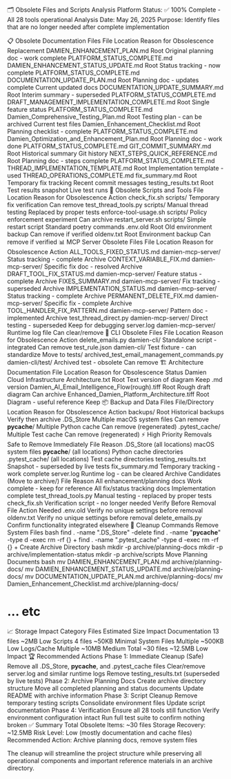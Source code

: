 🗂️ Obsolete Files and Scripts Analysis
Platform Status: ✅ 100% Complete - All 28 tools operational
Analysis Date: May 26, 2025
Purpose: Identify files that are no longer needed after complete implementation

📋 Obsolete Documentation Files
File	Location	Reason for Obsolescence	Replacement
DAMIEN_ENHANCEMENT_PLAN.md	Root	Original planning doc - work complete	PLATFORM_STATUS_COMPLETE.md
DAMIEN_ENHANCEMENT_STATUS_UPDATE.md	Root	Status tracking - now complete	PLATFORM_STATUS_COMPLETE.md
DOCUMENTATION_UPDATE_PLAN.md	Root	Planning doc - updates complete	Current updated docs
DOCUMENTATION_UPDATE_SUMMARY.md	Root	Interim summary - superseded	PLATFORM_STATUS_COMPLETE.md
DRAFT_MANAGEMENT_IMPLEMENTATION_COMPLETE.md	Root	Single feature status	PLATFORM_STATUS_COMPLETE.md
Damien_Comprehensive_Testing_Plan.md	Root	Testing plan - can be archived	Current test files
Damien_Enhancement_Checklist.md	Root	Planning checklist - complete	PLATFORM_STATUS_COMPLETE.md
Damien_Optimization_and_Enhancement_Plan.md	Root	Planning doc - work done	PLATFORM_STATUS_COMPLETE.md
GIT_COMMIT_SUMMARY.md	Root	Historical summary	Git history
NEXT_STEPS_QUICK_REFERENCE.md	Root	Planning doc - steps complete	PLATFORM_STATUS_COMPLETE.md
THREAD_IMPLEMENTATION_TEMPLATE.md	Root	Implementation template - used	THREAD_OPERATIONS_COMPLETE.md
fix_summary.md	Root	Temporary fix tracking	Recent commit messages
testing_results.txt	Root	Test results snapshot	Live test runs
🔧 Obsolete Scripts and Tools
File	Location	Reason for Obsolescence	Action
check_fix.sh	scripts/	Temporary fix verification	Can remove
test_thread_tools.py	scripts/	Manual thread testing	Replaced by proper tests
enforce-tool-usage.sh	scripts/	Policy enforcement experiment	Can archive
restart_server.sh	scripts/	Simple restart script	Standard poetry commands
.env.old	Root	Old environment backup	Can remove if verified
oldenv.txt	Root	Environment backup	Can remove if verified
📊 MCP Server Obsolete Files
File	Location	Reason for Obsolescence	Action
ALL_TOOLS_FIXED_STATUS.md	damien-mcp-server/	Status tracking - complete	Archive
CONTEXT_VARIABLE_FIX.md	damien-mcp-server/	Specific fix doc - resolved	Archive
DRAFT_TOOL_FIX_STATUS.md	damien-mcp-server/	Feature status - complete	Archive
FIXES_SUMMARY.md	damien-mcp-server/	Fix tracking - superseded	Archive
IMPLEMENTATION_STATUS.md	damien-mcp-server/	Status tracking - complete	Archive
PERMANENT_DELETE_FIX.md	damien-mcp-server/	Specific fix - complete	Archive
TOOL_HANDLER_FIX_PATTERN.md	damien-mcp-server/	Pattern doc - implemented	Archive
test_thread_direct.py	damien-mcp-server/	Direct testing - superseded	Keep for debugging
server.log	damien-mcp-server/	Runtime log file	Can clear/remove
🧪 CLI Obsolete Files
File	Location	Reason for Obsolescence	Action
delete_emails.py	damien-cli/	Standalone script - integrated	Can remove
test_rule.json	damien-cli/	Test fixture - can standardize	Move to tests/
archived_test_email_management_commands.py	damien-cli/test/	Archived test - obsolete	Can remove
🏗️ Architecture Documentation
File	Location	Reason for Obsolescence	Status
Damien Cloud Infrastructure Architecture.txt	Root	Text version of diagram	Keep .md version
Damien_AI_Email_Intelligence_Flow(rough).tiff	Root	Rough draft diagram	Can archive
Enhanced_Damien_Platform_Architecture.tiff	Root	Diagram - useful reference	Keep
📦 Backup and Data Files
File/Directory	Location	Reason for Obsolescence	Action
backups/	Root	Historical backups	Verify then archive
.DS_Store	Multiple	macOS system files	Can remove
__pycache__/	Multiple	Python cache	Can remove (regenerated)
.pytest_cache/	Multiple	Test cache	Can remove (regenerated)
⚡ High Priority Removals
Safe to Remove Immediately
File	Reason
.DS_Store (all locations)	macOS system files
__pycache__/ (all locations)	Python cache directories
.pytest_cache/ (all locations)	Test cache directories
testing_results.txt	Snapshot - superseded by live tests
fix_summary.md	Temporary tracking - work complete
server.log	Runtime log - can be cleared
Archive Candidates (Move to archive/)
File	Reason
All enhancement/planning docs	Work complete - keep for reference
All fix/status tracking docs	Implementation complete
test_thread_tools.py	Manual testing - replaced by proper tests
check_fix.sh	Verification script - no longer needed
Verify Before Removal
File	Action Needed
.env.old	Verify no unique settings before removal
oldenv.txt	Verify no unique settings before removal
delete_emails.py	Confirm functionality integrated elsewhere
🎯 Cleanup Commands
Remove System Files
bash
find . -name ".DS_Store" -delete
find . -name "__pycache__" -type d -exec rm -rf {} +
find . -name ".pytest_cache" -type d -exec rm -rf {} +
Create Archive Directory
bash
mkdir -p archive/planning-docs
mkdir -p archive/implementation-status
mkdir -p archive/scripts
Move Planning Documents
bash
mv DAMIEN_ENHANCEMENT_PLAN.md archive/planning-docs/
mv DAMIEN_ENHANCEMENT_STATUS_UPDATE.md archive/planning-docs/
mv DOCUMENTATION_UPDATE_PLAN.md archive/planning-docs/
mv Damien_Enhancement_Checklist.md archive/planning-docs/
# ... etc
📈 Storage Impact
Category	Files	Estimated Size	Impact
Documentation	13 files	~2MB	Low
Scripts	4 files	~50KB	Minimal
System Files	Multiple	~500KB	Low
Logs/Cache	Multiple	~10MB	Medium
Total	~30 files	~12.5MB	Low Impact
🏆 Recommended Actions
Phase 1: Immediate Cleanup (Safe)
Remove all .DS_Store, __pycache__, and .pytest_cache files
Clear/remove server.log and similar runtime logs
Remove testing_results.txt (superseded by live tests)
Phase 2: Archive Planning Docs
Create archive directory structure
Move all completed planning and status documents
Update README with archive information
Phase 3: Script Cleanup
Remove temporary testing scripts
Consolidate environment files
Update script documentation
Phase 4: Verification
Ensure all 28 tools still function
Verify environment configuration intact
Run full test suite to confirm nothing broken
✅ Summary
Total Obsolete Items: ~30 files
Storage Recovery: ~12.5MB
Risk Level: Low (mostly documentation and cache files)
Recommended Action: Archive planning docs, remove system files

The cleanup will streamline the project structure while preserving all operational components and important reference materials in an archive directory.

